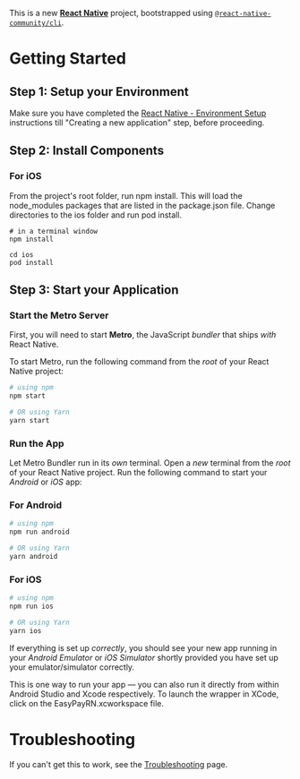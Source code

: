 This is a new [**React Native**](https://reactnative.dev) project, bootstrapped using [`@react-native-community/cli`](https://github.com/react-native-community/cli).

# Getting Started

## Step 1: Setup your Environment
Make sure you have completed the [React Native - Environment Setup](https://reactnative.dev/docs/environment-setup) instructions till "Creating a new application" step, before proceeding.

## Step 2: Install Components

### For iOS

From the project's root folder, run npm install. This will load the node_modules packages that are listed in the package.json file.
Change directories to the ios folder and run pod install.

```
# in a terminal window
npm install

cd ios
pod install
```

## Step 3: Start your Application

### Start the Metro Server

First, you will need to start **Metro**, the JavaScript _bundler_ that ships _with_ React Native.

To start Metro, run the following command from the _root_ of your React Native project:

```bash
# using npm
npm start

# OR using Yarn
yarn start
```

### Run the App

Let Metro Bundler run in its _own_ terminal. Open a _new_ terminal from the _root_ of your React Native project. Run the following command to start your _Android_ or _iOS_ app:

### For Android

```bash
# using npm
npm run android

# OR using Yarn
yarn android
```

### For iOS

```bash
# using npm
npm run ios

# OR using Yarn
yarn ios
```

If everything is set up _correctly_, you should see your new app running in your _Android Emulator_ or _iOS Simulator_ shortly provided you have set up your emulator/simulator correctly.

This is one way to run your app — you can also run it directly from within Android Studio and Xcode respectively. To launch the wrapper in XCode, click on the EasyPayRN.xcworkspace file.

# Troubleshooting

If you can't get this to work, see the [Troubleshooting](https://reactnative.dev/docs/troubleshooting) page.

